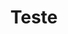---
schema: default
title: Teste
organization: Sample Department
notes: Teste
license: ''
maintainer: ''
maintainer_email: ''
---